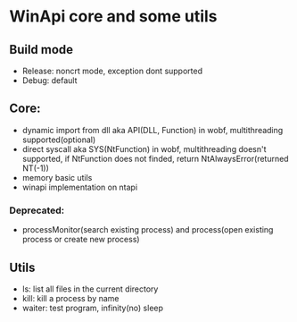 # WinApi core and some utils 

## Build mode

- Release: noncrt mode, exception dont supported
- Debug: default

## Core:
- dynamic import from dll aka API(DLL, Function) in wobf, multithreading supported(optional)
- direct syscall aka SYS(NtFunction) in wobf, multithreading doesn't supported, if NtFunction does not finded, return NtAlwaysError(returned NT(-1))
- memory basic utils
- winapi implementation on ntapi
### Deprecated:
- processMonitor(search existing process) and process(open existing process or create new process)

## Utils
- ls: list all files in the current directory
- kill: kill a process by name
- waiter: test program, infinity(no) sleep
